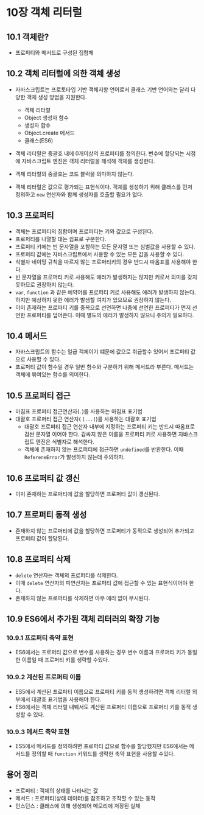 
# 10장 객체 리터럴

## 10.1 객체란?
- 프로퍼티와 메서드로 구성된 집합체

## 10.2 객체 리터럴에 의한 객체 생성
- 자바스크립트는 프로토타입 기반 객체지향 언어로서 클래스 기반 언어와는 달리 다양한 객체 생성 방법을 지원한다.
  - 객체 리터럴
  - Object 생성자 함수
  - 생성자 함수
  - Object.create 메서드
  - 클래스(ES6)

- 객체 리터럴은 중괄호 내에 0개이상의 프로퍼티를 정의한다. 변수에 할당되는 시점에 자바스크립트 엔진은 객체 리터럴을 해석해 객체를 생성한다.
- 객체 리터럴의 중괄호는 코드 블럭을 의미하지 않는다.
- 객체 리터럴은 값으로 평가되는 표현식이다.
객체를 생성하기 위해 클래스를 먼저 정의하고 `new` 연산자와 함께 생성자를 호출할 필요가 없다.
 
 ## 10.3 프로퍼티
- 객체는 프로퍼티의 집합이며 프로퍼티는 키와 값으로 구성된다.
- 프로퍼티를 나열할 대는 쉼표로 구분한다.
- 프로퍼티 키에는 빈 문자열을 포함하는 모든 문자열 또는 심벌값을 사용할 수 있다.
- 프로퍼티 값에는 자바스크립트에서 사용할 수 있는 모든 값을 사용할 수 있다.
- 식별자 네이밍 규칙을 따르지 않는 프로퍼티키의 경우 반드시 따옴표를 사용해야 한다.
- 빈 문자열을 프로퍼티 키로 사용해도 에러가 발생하지는 않지만 키로서 의미를 갖지 못하므로 권장하지 않는다.
- `var`, `function` 과 같은 예약어를 프로퍼티 키로 사용해도 에러가 발생하지 않는다. 하지만 예상하지 못한 에러가 발생할 여지가 있으므로 권장하지 않는다.
- 이미 존재하는 프로퍼티 키를 중복으로 선언하면 나중에 선언한 프로퍼티가 먼저 선언한 프로퍼티를 덮어쓴다. 이때 별도의 에러가 발생하지 않으니 주의가 필요하다.

## 10.4 메서드
- 자바스크립트의 함수는 일급 객체이기 떄문에 값으로 취급할수 있어서 프로퍼티 값으로 사용할 수 있다.
- 프로퍼티 값이 함수일 경우 일반 함수와 구분하기 위해 메서드라 부른다. 메서드는 객체에 묶여있는 함수를 의미한다.

## 10.5 프로퍼티 접근
- 마침표 프로퍼티 접근연산자(`.`)를 사용하는 마침표 표기법
- 대괄호 프로퍼티 접근 연산자(	`[...]`)를 사용하는 대괄호 표기법
  - 대괄호 프로퍼티 접근 연산자 내부에 지정하는 프로퍼티 키는 반드시 따옴표로 감싼 문자열 이어야 한다. 감싸지 않은 이름을 프로퍼티 키로 사용하면 자바스크립트 엔진은 식별자로 해석한다. 
  - 객체에 존재하지 않는 프로퍼티에 접근하면 `undefined`를 반환한다. 이때 `RefereneError`가 발생하지 않는데 주의하자.


## 10.6 프로퍼티 값 갱신
- 이미 존재하는 프로퍼티에 값을 할당하면 프로퍼티 값이 갱신된다.

## 10.7 프로퍼티 동적 생성
- 존재하지 않는 프로퍼티에 값을 할당하면 프로퍼티가 동적으로 생성되어 추가되고 프로퍼티 값이 할당된다.

## 10.8 프로퍼티 삭제
- `delete` 연산자는 객체의 프로퍼티를 삭제한다.
- 이때 `delete` 연산자의 피연산자는 프로퍼티 값에 접근할 수 있는 표현식이어야 한다.
- 존재하지 않는 프로퍼티를 삭제하면 아무 에러 없이 무시된다.

## 10.9 ES6에서 추가된 객체 리터러의 확장 기능
### 10.9.1 프로퍼티 축약 표현
- ES6에서는 프로퍼티 값으로 변수를 사용하는 경우 변수 이름과 프로퍼티 키가 동일한 이름일 때 프로퍼티 키를 생략할 수있다.
### 10.9.2 계산된 프로퍼티 이름
- ES5에서 계산된 프로퍼티 이름으로 프로퍼티 키를 동적 생성하려면 객체 리터럴 외부에서 대괄호 표기법을 사용해야 한다.
- ES6에서는 객체 리터럴 내붸서도 계산된 프로퍼티 이름으로 프로퍼티 키를 동적 생성할 수 있다.
### 10.9.3 메서드 축약 표현
- ES5에서 메서드를 정의하려면 프로퍼티 값으로 함수를 할당했지만 ES6에서는 메서드를 정의할 때 `function` 키워드를 생략한 축약 표현을 사용할 수있다.

## 용어 정리
- 프로퍼티 : 객체의 상태를 나타내는 값
- 메서드 : 프로퍼티(상태 데이터)를 참조하고 조작할 수 있는 동작
- 인스턴스 : 클래스에 의해 생성되어 메모리에 저장된 실체
